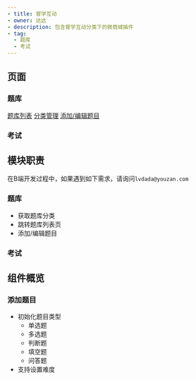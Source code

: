```yaml
---
- title: 督学互动
- owner: 达达
- description: 包含督学互动分类下的微商城插件
- tag:
  - 题库
  - 考试
---
```


## 页面

### 题库

[题库列表](./question-bank/list/index.tsx)
[分类管理](./question-bank/classify-manage/index.tsx)
[添加/编辑题目](./question-bank/edit/index.tsx)

### 考试

## 模块职责

在B端开发过程中，如果遇到如下需求，请询问`lvdada@youzan.com`

### 题库

- 获取题库分类
- 跳转题库列表页
- 添加/编辑题目

### 考试

## 组件概览

### 添加题目

- 初始化题目类型
  - 单选题
  - 多选题
  - 判断题
  - 填空题
  - 问答题
- 支持设置难度